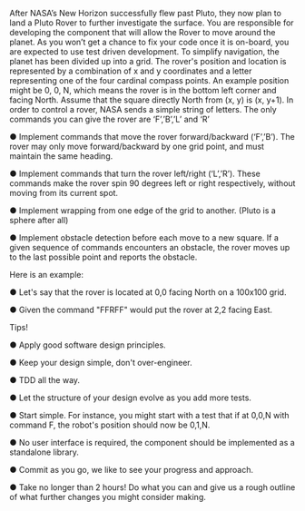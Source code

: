 After NASA’s New Horizon successfully flew past Pluto, they now plan to land a Pluto Rover
to further investigate the surface. You are responsible for developing the component that will
allow the Rover to move around the planet. As you won’t get a chance to fix your code once
it is on-board, you are expected to use test driven development.
To simplify navigation, the planet has been divided up into a grid. The rover's position and
location is represented by a combination of x and y coordinates and a letter representing one
of the four cardinal compass points. An example position might be 0, 0, N, which means the
rover is in the bottom left corner and facing North. Assume that the square directly North
from (x, y) is (x, y+1).
In order to control a rover, NASA sends a simple string of letters. The only commands you
can give the rover are ‘F’,’B’,’L’ and ‘R’

● Implement commands that move the rover forward/backward (‘F’,’B’). The rover may
only move forward/backward by one grid point, and must maintain the same heading.

● Implement commands that turn the rover left/right (‘L’,’R’). These commands make
the rover spin 90 degrees left or right respectively, without moving from its current
spot.

● Implement wrapping from one edge of the grid to another. (Pluto is a sphere after all)

● Implement obstacle detection before each move to a new square. If a given
sequence of commands encounters an obstacle, the rover moves up to the last
possible point and reports the obstacle.




Here is an example:

● Let's say that the rover is located at 0,0 facing North on a 100x100 grid.

● Given the command "FFRFF" would put the rover at 2,2 facing East.



Tips!

● Apply good software design principles.

● Keep your design simple, don't over-engineer.

● TDD all the way.

● Let the structure of your design evolve as you add more tests.

● Start simple. For instance, you might start with a test that if at 0,0,N with command F,
the robot's position should now be 0,1,N.

● No user interface is required, the component should be implemented as a standalone
library.

● Commit as you go, we like to see your progress and approach.

● Take no longer than 2 hours! Do what you can and give us a rough outline of what
further changes you might consider making.
